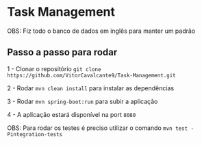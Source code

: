 # Task Management

OBS: Fiz todo o banco de dados em inglês para manter um padrão

## Passo a passo para rodar

1 - Clonar o repositório `git clone https://github.com/VitorCavalcante9/Task-Management.git`

2 - Rodar `mvn clean install` para instalar as dependências

3 - Rodar `mvn spring-boot:run` para subir a aplicação

4 - A aplicação estará disponível na port `8080`

OBS: Para rodar os testes é preciso utilizar o comando `mvn test -Pintegration-tests`

